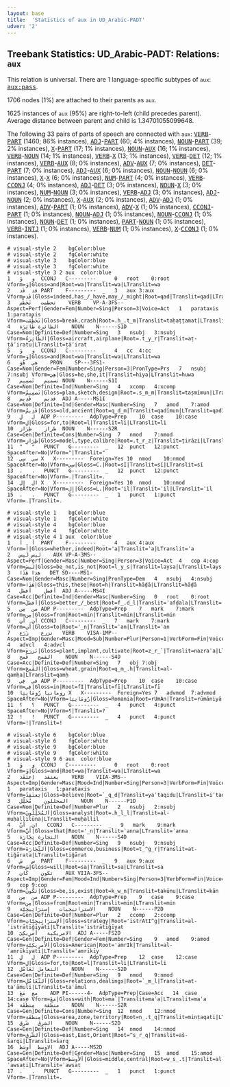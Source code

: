```yaml
---
layout: base
title:  'Statistics of aux in UD_Arabic-PADT'
udver: '2'
---
```


## Treebank Statistics: UD_Arabic-PADT: Relations: `aux`

This relation is universal.
There are 1 language-specific subtypes of `aux`: <tt><a href="ar_padt-dep-aux-pass.html">aux:pass</a></tt>.

1706 nodes (1%) are attached to their parents as `aux`.

1625 instances of `aux` (95%) are right-to-left (child precedes parent).
Average distance between parent and child is 1.34701055099648.

The following 33 pairs of parts of speech are connected with `aux`: <tt><a href="ar_padt-pos-VERB.html">VERB</a></tt>-<tt><a href="ar_padt-pos-PART.html">PART</a></tt> (1460; 86% instances), <tt><a href="ar_padt-pos-ADJ.html">ADJ</a></tt>-<tt><a href="ar_padt-pos-PART.html">PART</a></tt> (60; 4% instances), <tt><a href="ar_padt-pos-NOUN.html">NOUN</a></tt>-<tt><a href="ar_padt-pos-PART.html">PART</a></tt> (39; 2% instances), <tt><a href="ar_padt-pos-X.html">X</a></tt>-<tt><a href="ar_padt-pos-PART.html">PART</a></tt> (17; 1% instances), <tt><a href="ar_padt-pos-NOUN.html">NOUN</a></tt>-<tt><a href="ar_padt-pos-AUX.html">AUX</a></tt> (16; 1% instances), <tt><a href="ar_padt-pos-VERB.html">VERB</a></tt>-<tt><a href="ar_padt-pos-NOUN.html">NOUN</a></tt> (14; 1% instances), <tt><a href="ar_padt-pos-VERB.html">VERB</a></tt>-<tt><a href="ar_padt-pos-X.html">X</a></tt> (13; 1% instances), <tt><a href="ar_padt-pos-VERB.html">VERB</a></tt>-<tt><a href="ar_padt-pos-DET.html">DET</a></tt> (12; 1% instances), <tt><a href="ar_padt-pos-VERB.html">VERB</a></tt>-<tt><a href="ar_padt-pos-AUX.html">AUX</a></tt> (8; 0% instances), <tt><a href="ar_padt-pos-ADV.html">ADV</a></tt>-<tt><a href="ar_padt-pos-AUX.html">AUX</a></tt> (7; 0% instances), <tt><a href="ar_padt-pos-DET.html">DET</a></tt>-<tt><a href="ar_padt-pos-PART.html">PART</a></tt> (7; 0% instances), <tt><a href="ar_padt-pos-ADJ.html">ADJ</a></tt>-<tt><a href="ar_padt-pos-AUX.html">AUX</a></tt> (6; 0% instances), <tt><a href="ar_padt-pos-NOUN.html">NOUN</a></tt>-<tt><a href="ar_padt-pos-NOUN.html">NOUN</a></tt> (6; 0% instances), <tt><a href="ar_padt-pos-X.html">X</a></tt>-<tt><a href="ar_padt-pos-X.html">X</a></tt> (6; 0% instances), <tt><a href="ar_padt-pos-NUM.html">NUM</a></tt>-<tt><a href="ar_padt-pos-PART.html">PART</a></tt> (4; 0% instances), <tt><a href="ar_padt-pos-VERB.html">VERB</a></tt>-<tt><a href="ar_padt-pos-CCONJ.html">CCONJ</a></tt> (4; 0% instances), <tt><a href="ar_padt-pos-ADJ.html">ADJ</a></tt>-<tt><a href="ar_padt-pos-DET.html">DET</a></tt> (3; 0% instances), <tt><a href="ar_padt-pos-NOUN.html">NOUN</a></tt>-<tt><a href="ar_padt-pos-X.html">X</a></tt> (3; 0% instances), <tt><a href="ar_padt-pos-NUM.html">NUM</a></tt>-<tt><a href="ar_padt-pos-NOUN.html">NOUN</a></tt> (3; 0% instances), <tt><a href="ar_padt-pos-VERB.html">VERB</a></tt>-<tt><a href="ar_padt-pos-ADJ.html">ADJ</a></tt> (3; 0% instances), <tt><a href="ar_padt-pos-ADJ.html">ADJ</a></tt>-<tt><a href="ar_padt-pos-NOUN.html">NOUN</a></tt> (2; 0% instances), <tt><a href="ar_padt-pos-X.html">X</a></tt>-<tt><a href="ar_padt-pos-AUX.html">AUX</a></tt> (2; 0% instances), <tt><a href="ar_padt-pos-ADV.html">ADV</a></tt>-<tt><a href="ar_padt-pos-ADJ.html">ADJ</a></tt> (1; 0% instances), <tt><a href="ar_padt-pos-ADV.html">ADV</a></tt>-<tt><a href="ar_padt-pos-PART.html">PART</a></tt> (1; 0% instances), <tt><a href="ar_padt-pos-ADV.html">ADV</a></tt>-<tt><a href="ar_padt-pos-X.html">X</a></tt> (1; 0% instances), <tt><a href="ar_padt-pos-CCONJ.html">CCONJ</a></tt>-<tt><a href="ar_padt-pos-PART.html">PART</a></tt> (1; 0% instances), <tt><a href="ar_padt-pos-NOUN.html">NOUN</a></tt>-<tt><a href="ar_padt-pos-ADJ.html">ADJ</a></tt> (1; 0% instances), <tt><a href="ar_padt-pos-NOUN.html">NOUN</a></tt>-<tt><a href="ar_padt-pos-CCONJ.html">CCONJ</a></tt> (1; 0% instances), <tt><a href="ar_padt-pos-NOUN.html">NOUN</a></tt>-<tt><a href="ar_padt-pos-DET.html">DET</a></tt> (1; 0% instances), <tt><a href="ar_padt-pos-PART.html">PART</a></tt>-<tt><a href="ar_padt-pos-NOUN.html">NOUN</a></tt> (1; 0% instances), <tt><a href="ar_padt-pos-VERB.html">VERB</a></tt>-<tt><a href="ar_padt-pos-INTJ.html">INTJ</a></tt> (1; 0% instances), <tt><a href="ar_padt-pos-VERB.html">VERB</a></tt>-<tt><a href="ar_padt-pos-NUM.html">NUM</a></tt> (1; 0% instances), <tt><a href="ar_padt-pos-X.html">X</a></tt>-<tt><a href="ar_padt-pos-CCONJ.html">CCONJ</a></tt> (1; 0% instances).


~~~ conllu
# visual-style 2	bgColor:blue
# visual-style 2	fgColor:white
# visual-style 3	bgColor:blue
# visual-style 3	fgColor:white
# visual-style 3 2 aux	color:blue
1	و	وَ	CCONJ	C---------	_	0	root	0:root	Vform=وَ|Gloss=and|Root=wa|Translit=wa|LTranslit=wa
2	قد	قَد	PART	F---------	_	3	aux	3:aux	Vform=قَد|Gloss=indeed,has_/_have,may_/_might|Root=qad|Translit=qad|LTranslit=qad
3	تحطمت	تَحَطَّم	VERB	VP-A-3FS--	Aspect=Perf|Gender=Fem|Number=Sing|Person=3|Voice=Act	1	parataxis	1:parataxis	Vform=تَحَطَّمَت|Gloss=break,crash|Root=.h_.t_m|Translit=taḥaṭṭamat|LTranslit=taḥaṭṭam
4	الطائرة	طَائِرَة	NOUN	N------S1D	Case=Nom|Definite=Def|Number=Sing	3	nsubj	3:nsubj	Vform=اَلطَّائِرَةُ|Gloss=aircraft,airplane|Root=.t_y_r|Translit=aṭ-ṭāʾiratu|LTranslit=ṭāʾirat
5	و	وَ	CCONJ	C---------	_	4	cc	4:cc	Vform=وَ|Gloss=and|Root=wa|Translit=wa|LTranslit=wa
6	هي	هُوَ	PRON	SP---3FS1-	Case=Nom|Gender=Fem|Number=Sing|Person=3|PronType=Prs	7	nsubj	7:nsubj	Vform=هِيَ|Gloss=he,she,it|Translit=hiya|LTranslit=huwa
7	تصميم	تَصمِيم	NOUN	N------S1I	Case=Nom|Definite=Ind|Number=Sing	4	xcomp	4:xcomp	Vform=تَصمِيمٌ|Gloss=plan,sketch,design|Root=.s_m_m|Translit=taṣmīmun|LTranslit=taṣmīm
8	قديم	قَدِيم	ADJ	A-----MS1I	Case=Nom|Definite=Ind|Gender=Masc|Number=Sing	7	amod	7:amod	Vform=قَدِيمٌ|Gloss=old,ancient|Root=q_d_m|Translit=qadīmun|LTranslit=qadīm
9	ل	لِ	ADP	P---------	AdpType=Prep	10	case	10:case	Vform=لِ|Gloss=for,to|Root=l|Translit=li|LTranslit=li
10	طراز	طِرَاز	NOUN	N------S2R	Case=Gen|Definite=Cons|Number=Sing	7	nmod	7:nmod	Vform=طِرَازِ|Gloss=model,type,calibre|Root=.t_r_z|Translit=ṭirāzi|LTranslit=ṭirāz
11	"	"	PUNCT	G---------	_	12	punct	12:punct	SpaceAfter=No|Vform="|Translit="
12	سي	سِي	X	X---------	Foreign=Yes	10	nmod	10:nmod	SpaceAfter=No|Vform=سِي|Gloss=C.|Root=sI|Translit=sī|LTranslit=sī
13	.	.	PUNCT	G---------	_	12	punct	12:punct	SpaceAfter=No|Vform=.|Translit=.
14	ال	إِل	X	X---------	Foreign=Yes	10	nmod	10:nmod	SpaceAfter=No|Vform=إِل|Gloss=L.|Root='il|Translit=ʾil|LTranslit=ʾil
15	.	.	PUNCT	G---------	_	1	punct	1:punct	Vform=.|Translit=.

~~~


~~~ conllu
# visual-style 1	bgColor:blue
# visual-style 1	fgColor:white
# visual-style 4	bgColor:blue
# visual-style 4	fgColor:white
# visual-style 4 1 aux	color:blue
1	أ	أَ	PART	F---------	_	4	aux	4:aux	Vform=أَ|Gloss=whether,indeed|Root='a|Translit=ʾa|LTranslit=ʾa
2	ليس	لَيس	AUX	VP-A-3MS--	Aspect=Perf|Gender=Masc|Number=Sing|Person=3|Voice=Act	4	cop	4:cop	Vform=لَيسَ|Gloss=be_not,is_not|Root=l_y_s|Translit=laysa|LTranslit=lays
3	هذا	هٰذَا	DET	SD----MS1-	Case=Nom|Gender=Masc|Number=Sing|PronType=Dem	4	nsubj	4:nsubj	Vform=هٰذَا|Gloss=this,these|Root=h|Translit=hāḏā|LTranslit=hāḏā
4	أفضل	أَفضَل	ADJ	A-----MS4I	Case=Acc|Definite=Ind|Gender=Masc|Number=Sing	0	root	0:root	Vform=أَفضَلَ|Gloss=better_/_best|Root=f_.d_l|Translit=ʾafḍala|LTranslit=ʾafḍal
5	من	مِن	ADP	P---------	AdpType=Prep	7	mark	7:mark	Vform=مِن|Gloss=from|Root=min|Translit=min|LTranslit=min
6	أن	أَن	CCONJ	C---------	_	7	mark	7:mark	Vform=أَن|Gloss=to|Root='_n|Translit=ʾan|LTranslit=ʾan
7	نزرع	زَرَع	VERB	VISA-1MP--	Aspect=Imp|Gender=Masc|Mood=Sub|Number=Plur|Person=1|VerbForm=Fin|Voice=Act	4	advcl	4:advcl	Vform=نَزرَعَ|Gloss=plant,implant,cultivate|Root=z_r_`|Translit=nazraʿa|LTranslit=zaraʿ
8	القمح	قَمح	NOUN	N------S4D	Case=Acc|Definite=Def|Number=Sing	7	obj	7:obj	Vform=اَلقَمحَ|Gloss=wheat,grain|Root=q_m_.h|Translit=al-qamḥa|LTranslit=qamḥ
9	في	فِي	ADP	P---------	AdpType=Prep	10	case	10:case	Vform=فِي|Gloss=in|Root=fI|Translit=fī|LTranslit=fī
10	رومانيا	رُومَانِيَا	X	X---------	Foreign=Yes	7	advmod	7:advmod	SpaceAfter=No|Vform=رُومَانِيَا|Gloss=Romania|Root=rUmAn|Translit=rūmāniyā|LTranslit=rūmāniyā
11	؟	؟	PUNCT	G---------	_	4	punct	4:punct	SpaceAfter=No|Vform=؟|Translit=?
12	!	!	PUNCT	G---------	_	4	punct	4:punct	Vform=!|Translit=!

~~~


~~~ conllu
# visual-style 6	bgColor:blue
# visual-style 6	fgColor:white
# visual-style 9	bgColor:blue
# visual-style 9	fgColor:white
# visual-style 9 6 aux	color:blue
1	و	وَ	CCONJ	C---------	_	0	root	0:root	Vform=وَ|Gloss=and|Root=wa|Translit=wa|LTranslit=wa
2	يعتقد	اِعتَقَد	VERB	VIIA-3MS--	Aspect=Imp|Gender=Masc|Mood=Ind|Number=Sing|Person=3|VerbForm=Fin|Voice=Act	1	parataxis	1:parataxis	Vform=يَعتَقِدُ|Gloss=believe|Root=`_q_d|Translit=yaʿtaqidu|LTranslit=iʿtaqad
3	المحللون	مُحَلِّل	NOUN	N------P1D	Case=Nom|Definite=Def|Number=Plur	2	nsubj	2:nsubj	Vform=اَلمُحَلِّلُونَ|Gloss=analyst|Root=.h_l_l|Translit=al-muḥallilūna|LTranslit=muḥallil
4	ان	أَنَّ	CCONJ	C---------	_	9	mark	9:mark	Vform=أَنَّ|Gloss=that|Root='_n|Translit=ʾanna|LTranslit=ʾanna
5	التجارة	تِجَارَة	NOUN	N------S4D	Case=Acc|Definite=Def|Number=Sing	9	nsubj	9:nsubj	Vform=اَلتِّجَارَةَ|Gloss=commerce,business|Root=t_^g_r|Translit=at-tiǧārata|LTranslit=tiǧārat
6	س	سَ	PART	F---------	_	9	aux	9:aux	Vform=سَ|Gloss=will|Root=sa|Translit=sa|LTranslit=sa
7	تكون	كَان	AUX	VIIA-3FS--	Aspect=Imp|Gender=Fem|Mood=Ind|Number=Sing|Person=3|VerbForm=Fin|Voice=Act	9	cop	9:cop	Vform=تَكُونُ|Gloss=be,is,exist|Root=k_w_n|Translit=takūnu|LTranslit=kān
8	من	مِن	ADP	P---------	AdpType=Prep	9	case	9:case	Vform=مِن|Gloss=from|Root=min|Translit=min|LTranslit=min
9	الاستراتيجيات	إِسترَاتِيجِيَّة	NOUN	N------P2D	Case=Gen|Definite=Def|Number=Plur	2	ccomp	2:ccomp	Vform=اَلإِسترَاتِيجِيَّاتِ|Gloss=strategy|Root='istrAtI^g|Translit=al-ʾistrātīǧīyāti|LTranslit=ʾistrātīǧīyat
10	الامريكية	أَمرِيكِيّ	ADJ	A-----FS2D	Case=Gen|Definite=Def|Gender=Fem|Number=Sing	9	amod	9:amod	Vform=اَلأَمرِيكِيَّةِ|Gloss=American|Root='amrIk|Translit=al-ʾamrīkīyati|LTranslit=ʾamrīkīy
11	ل	لِ	ADP	P---------	AdpType=Prep	12	case	12:case	Vform=لِ|Gloss=for,to|Root=l|Translit=li|LTranslit=li
12	التعامل	تَعَامُل	NOUN	N------S2D	Case=Gen|Definite=Def|Number=Sing	9	nmod	9:nmod	Vform=اَلتَّعَامُلِ|Gloss=relations,dealings|Root=`_m_l|Translit=at-taʿāmuli|LTranslit=taʿāmul
13	مع	مَعَ	ADP	PI------4-	AdpType=Prep|Case=Acc	14	case	14:case	Vform=مَعَ|Gloss=with|Root=ma`|Translit=maʿa|LTranslit=maʿa
14	منطقة	مِنطَقَة	NOUN	N------S2R	Case=Gen|Definite=Cons|Number=Sing	12	nmod	12:nmod	Vform=مِنطَقَةِ|Gloss=area,zone,territory|Root=n_.t_q|Translit=minṭaqati|LTranslit=minṭaqat
15	الشرق	شَرق	NOUN	N------S2D	Case=Gen|Definite=Def|Number=Sing	14	nmod	14:nmod	Vform=اَلشَّرقِ|Gloss=east,East,Orient|Root=^s_r_q|Translit=aš-šarqi|LTranslit=šarq
16	الاوسط	أَوسَط	ADJ	A-----MS2D	Case=Gen|Definite=Def|Gender=Masc|Number=Sing	15	amod	15:amod	SpaceAfter=No|Vform=اَلأَوسَطِ|Gloss=middle,central|Root=w_s_.t|Translit=al-ʾawsaṭi|LTranslit=ʾawsaṭ
17	.	.	PUNCT	G---------	_	1	punct	1:punct	Vform=.|Translit=.

~~~


